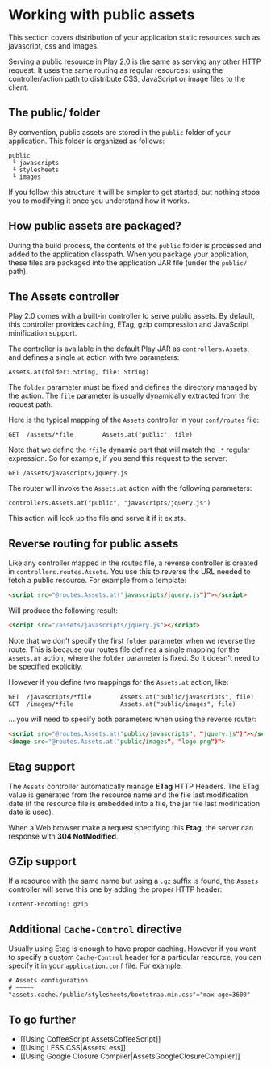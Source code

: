 # Working with public assets

This section covers distribution of your application static resources such as javascript, css and images.

Serving a public resource in Play 2.0 is the same as serving any other HTTP request. It uses the same routing as regular resources: using the controller/action path to distribute CSS, JavaScript or image files to the client.

## The public/ folder

By convention, public assets are stored in the `public` folder of your application. This folder is organized as follows:

```
public
 └ javascripts
 └ stylesheets
 └ images
```

If you follow this structure it will be simpler to get started, but nothing stops you to modifying it once you understand how it works.

## How public assets are packaged?

During the build process, the contents of the `public` folder is processed and added to the application classpath. When you package your application, these files are packaged into the application JAR file (under the `public/` path).

## The Assets controller

Play 2.0 comes with a built-in controller to serve public assets. By default, this controller provides caching, ETag, gzip compression and JavaScript minification support.

The controller is available in the default Play JAR as `controllers.Assets`, and defines a single `at` action with two parameters:

```
Assets.at(folder: String, file: String)
```

The `folder` parameter must be fixed and defines the directory managed by the action. The `file` parameter is usually dynamically extracted from the request path.

Here is the typical mapping of the `Assets` controller in your `conf/routes` file:

```
GET  /assets/*file        Assets.at("public", file)
```

Note that we define the `*file` dynamic part that will match the `.*` regular expression. So for example, if you send this request to the server:

```
GET /assets/javascripts/jquery.js
```

The router will invoke the `Assets.at` action with the following parameters:

```
controllers.Assets.at("public", "javascripts/jquery.js")
```

This action will look up the file and serve it if it exists.

## Reverse routing for public assets

Like any controller mapped in the routes file, a reverse controller is created in `controllers.routes.Assets`. You use this to reverse the URL needed to fetch a public resource. For example from a template:

```html
<script src="@routes.Assets.at("javascripts/jquery.js")"></script>
```

Will produce the following result:

```html
<script src="/assets/javascripts/jquery.js"></script>
```

Note that we don’t specify the first `folder` parameter when we reverse the route. This is because our routes file defines a single mapping for the `Assets.at` action, where the `folder` parameter is fixed. So it doesn't need to be specified explicitly.

However if you define two mappings for the `Assets.at` action, like:

```
GET  /javascripts/*file        Assets.at("public/javascripts", file)
GET  /images/*file             Assets.at("public/images", file)
```

… you will need to specify both parameters when using the reverse router:

```html
<script src="@routes.Assets.at("public/javascripts", "jquery.js")"></script>
<image src="@routes.Assets.at("public/images", "logo.png")">
```
## Etag support

The `Assets` controller automatically manage **ETag** HTTP Headers. The ETag value is generated from the resource name and the file last modification date (if the resource file is embedded into a file, the jar file last modification date is used).

When a Web browser make a request specifying this **Etag**, the server can response with **304 NotModified**.

## GZip support

If a resource with the same name but using a `.gz` suffix is found, the `Assets` controller will serve this one by adding the proper HTTP header:

```
Content-Encoding: gzip
```

## Additional `Cache-Control` directive

Usually using Etag is enough to have proper caching. However if you want to specify a custom `Cache-Control` header for a particular resource, you can specify it in your `application.conf` file. For example:

```
# Assets configuration
# ~~~~~
"assets.cache./public/stylesheets/bootstrap.min.css"="max-age=3600"
```

## To go further

- [[Using CoffeeScript|AssetsCoffeeScript]]
- [[Using LESS CSS|AssetsLess]]
- [[Using Google Closure Compiler|AssetsGoogleClosureCompiler]]